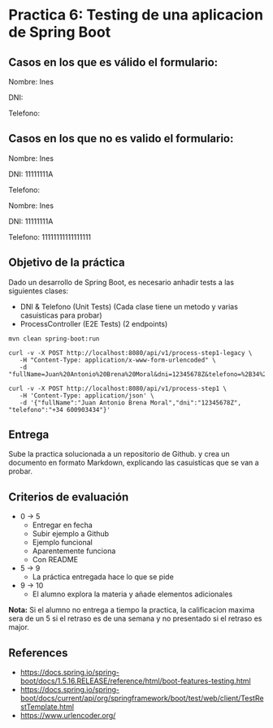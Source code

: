# Practica 6: Testing de una aplicacion de Spring Boot

## Casos en los que es válido el formulario:

Nombre: Ines

DNI: 

Telefono: 

## Casos en los que no es valido el formulario:

Nombre: Ines

DNI: 11111111A

Telefono: 

Nombre: Ines

DNI: 11111111A

Telefono: 11111111111111111



## Objetivo de la práctica

Dado un desarrollo de Spring Boot, es necesario anhadir tests a las siguientes clases:

- DNI & Telefono (Unit Tests) (Cada clase tiene un metodo y varias casuisticas para probar)
- ProcessController (E2E Tests) (2 endpoints)

```
mvn clean spring-boot:run

curl -v -X POST http://localhost:8080/api/v1/process-step1-legacy \
   -H "Content-Type: application/x-www-form-urlencoded" \
   -d "fullName=Juan%20Antonio%20Brena%20Moral&dni=12345678Z&telefono=%2B34%20600903434"

curl -v -X POST http://localhost:8080/api/v1/process-step1 \
   -H 'Content-Type: application/json' \
   -d '{"fullName":"Juan Antonio Brena Moral","dni":"12345678Z", "telefono":"+34 600903434"}'
```

## Entrega

Sube la practica solucionada a un repositorio de Github.
y crea un documento en formato Markdown, explicando las casuisticas que se van a probar.

## Criterios de evaluación

- 0 -> 5
    - Entregar en fecha
    - Subir ejemplo a Github
    - Ejemplo funcional
    - Aparentemente funciona
    - Con README
- 5 -> 9
    - La práctica entregada hace lo que se pide
- 9 -> 10
    - El alumno explora la materia y añade elementos adicionales

**Nota:** Si el alumno no entrega a tiempo la practica, la calificacion maxima
sera de un 5 si el retraso es de una semana y no presentado si el retraso es major.

## References

- https://docs.spring.io/spring-boot/docs/1.5.16.RELEASE/reference/html/boot-features-testing.html
- https://docs.spring.io/spring-boot/docs/current/api/org/springframework/boot/test/web/client/TestRestTemplate.html
- https://www.urlencoder.org/
